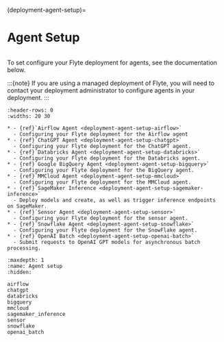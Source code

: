 (deployment-agent-setup)=

# Agent Setup

```{tags} Agent, Integration, Data, Advanced
```

To set configure your Flyte deployment for agents, see the documentation below.

:::{note}
If you are using a managed deployment of Flyte, you will need to contact your deployment administrator to configure agents in your deployment.
:::

```{list-table}
:header-rows: 0
:widths: 20 30

* - {ref}`Airflow Agent <deployment-agent-setup-airflow>`
  - Configuring your Flyte deployment for the Airflow agent
* - {ref}`ChatGPT Agent <deployment-agent-setup-chatgpt>`
  - Configuring your Flyte deployment for the ChatGPT agent.
* - {ref}`Databricks Agent <deployment-agent-setup-databricks>`
  - Configuring your Flyte deployment for the Databricks agent.
* - {ref}`Google BigQuery Agent <deployment-agent-setup-bigquery>`
  - Configuring your Flyte deployment for the BigQuery agent.
* - {ref}`MMCloud Agent <deployment-agent-setup-mmcloud>`
  - Configuring your Flyte deployment for the MMCloud agent.
* - {ref}`SageMaker Inference <deployment-agent-setup-sagemaker-inference>`
  - Deploy models and create, as well as trigger inference endpoints on SageMaker.
* - {ref}`Sensor Agent <deployment-agent-setup-sensor>`
  - Configuring your Flyte deployment for the sensor agent.
* - {ref}`Snowflake Agent <deployment-agent-setup-snowflake>`
  - Configuring your Flyte deployment for the SnowFlake agent.
* - {ref}`OpenAI Batch <deployment-agent-setup-openai-batch>`
  - Submit requests to OpenAI GPT models for asynchronous batch processing.
```

```{toctree}
:maxdepth: 1
:name: Agent setup
:hidden:

airflow
chatgpt
databricks
bigquery
mmcloud
sagemaker_inference
sensor
snowflake
openai_batch
```
